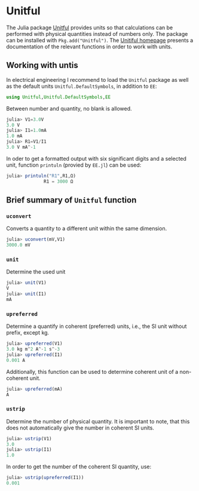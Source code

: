 # Unitful

The Julia package [Unitful](https://github.com/ajkeller34/Unitful.jl) provides units so that calculations can be performed with physical quantities instead of numbers only. The package can be installed with `Pkg.add("Unitful")`. The [Unitiful homepage](https://ajkeller34.github.io/Unitful.jl/stable/) presents a documentation of the relevant functions in order to work with units.

## Working with untis

In electrical engineering I recommend to load the `Unitful` package as well as the default units `Unitful.DefaultSymbols`, in addition to `EE`:
```julia
using Unitful,Unitful.DefaultSymbols,EE
```
Between number and quantity, no blank is allowed.
```julia
julia> V1=3.0V
3.0 V
julia> I1=1.0mA
1.0 mA
julia> R1=V1/I1
3.0 V mA^-1
```

In oder to get a formatted output with six significant digits and a selected unit, function `printuln` (provied by `EE.jl`) can be used:

```julia
julia> printuln("R1",R1,Ω)
              R1 = 3000 Ω
```

## Brief summary of `Unitful` function

### `uconvert`

Converts a quantity to a different unit within the same dimension.
```julia
julia> uconvert(mV,V1)
3000.0 mV
```

### `unit`

Determine the used unit
```julia
julia> unit(V1)
V
julia> unit(I1)
mA
```

### `upreferred`

Determine a quantify in coherent (preferred) units, i.e., the SI unit without prefix, except kg.
```julia
julia> upreferred(V1)
3.0 kg m^2 A^-1 s^-3
julia> upreferred(I1)
0.001 A
```
Additionally, this function can be used to determine coherent unit of a non-coherent unit.  
```julia
julia> upreferred(mA)
A
```

### `ustrip`

Determine the number of physical quantity. It is important to note, that this does not automatically give the number in coherent SI units.
```julia
julia> ustrip(V1)
3.0
julia> ustrip(I1)
1.0
```
In order to get the number of the coherent SI quantity, use:
```julia
julia> ustrip(upreferred(I1))
0.001
```
